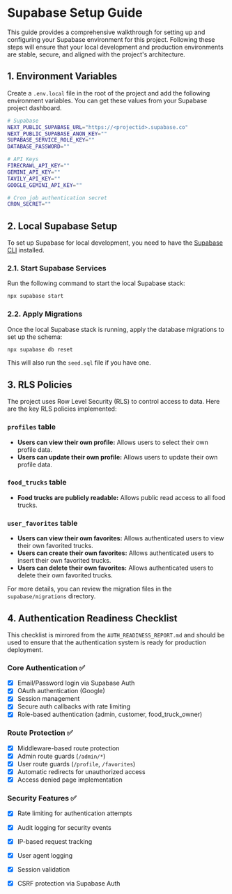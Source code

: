 # Supabase Setup Guide

This guide provides a comprehensive walkthrough for setting up and configuring your Supabase environment for this project. Following these steps will ensure that your local development and production environments are stable, secure, and aligned with the project's architecture.

## 1. Environment Variables

Create a `.env.local` file in the root of the project and add the following environment variables. You can get these values from your Supabase project dashboard.

```bash
# Supabase
NEXT_PUBLIC_SUPABASE_URL="https://<projectid>.supabase.co"
NEXT_PUBLIC_SUPABASE_ANON_KEY=""
SUPABASE_SERVICE_ROLE_KEY=""
DATABASE_PASSWORD=""

# API Keys
FIRECRAWL_API_KEY=""
GEMINI_API_KEY=""
TAVILY_API_KEY=""
GOOGLE_GEMINI_API_KEY=""

# Cron job authentication secret
CRON_SECRET=""
```

## 2. Local Supabase Setup

To set up Supabase for local development, you need to have the [Supabase CLI](https://supabase.com/docs/guides/cli) installed.

### 2.1. Start Supabase Services

Run the following command to start the local Supabase stack:

```bash
npx supabase start
```

### 2.2. Apply Migrations

Once the local Supabase stack is running, apply the database migrations to set up the schema:

```bash
npx supabase db reset
```

This will also run the `seed.sql` file if you have one.

## 3. RLS Policies

The project uses Row Level Security (RLS) to control access to data. Here are the key RLS policies implemented:

### `profiles` table

- **Users can view their own profile:** Allows users to select their own profile data.
- **Users can update their own profile:** Allows users to update their own profile data.

### `food_trucks` table

- **Food trucks are publicly readable:** Allows public read access to all food trucks.

### `user_favorites` table

- **Users can view their own favorites:** Allows authenticated users to view their own favorited trucks.
- **Users can create their own favorites:** Allows authenticated users to insert their own favorited trucks.
- **Users can delete their own favorites:** Allows authenticated users to delete their own favorited trucks.

For more details, you can review the migration files in the `supabase/migrations` directory.

## 4. Authentication Readiness Checklist

This checklist is mirrored from the `AUTH_READINESS_REPORT.md` and should be used to ensure that the authentication system is ready for production deployment.

### Core Authentication ✅

- [x] Email/Password login via Supabase Auth
- [x] OAuth authentication (Google)
- [x] Session management
- [x] Secure auth callbacks with rate limiting
- [x] Role-based authentication (admin, customer, food_truck_owner)

### Route Protection ✅

- [x] Middleware-based route protection
- [x] Admin route guards (`/admin/*`)
- [x] User route guards (`/profile`, `/favorites`)
- [x] Automatic redirects for unauthorized access
- [x] Access denied page implementation

### Security Features ✅

- [x] Rate limiting for authentication attempts
- [x] Audit logging for security events
- [x] IP-based request tracking
- [x] User agent logging
- [x] Session validation
- [x] CSRF protection via Supabase Auth

